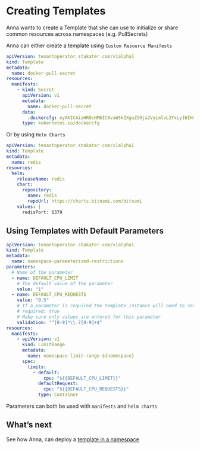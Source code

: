 # Creating Templates

Anna wants to create a Template that she can use to initialize or share common resources across namespaces (e.g. PullSecrets)

Anna can either create a template using `Custom Resource Manifests`

```yaml
apiVersion: tenantoperator.stakater.com/v1alpha1
kind: Template
metadata:
  name: docker-pull-secret
resources:
  manifests:
    - kind: Secret
      apiVersion: v1
      metadata:
        name: docker-pull-secret
      data:
        .dockercfg: eyAKICAiaHR0cHM6IC8vaW5kZXguZG9ja2VyLmlvL3YxLyI6IHsgImF1dGgiOiAiYzNSaGEyRjBaWEk2VjI5M1YyaGhkRUZIY21WaGRGQmhjM04zYjNKayJ9Cn0K
      type: kubernetes.io/dockercfg
```

Or by using `Helm Charts`

```yaml
apiVersion: tenantoperator.stakater.com/v1alpha1
kind: Template
metadata:
  name: redis
resources:
  helm:
    releaseName: redis
    chart:
      repository:
        name: redis
        repoUrl: https://charts.bitnami.com/bitnami
    values: |
      redisPort: 6379
```

## Using Templates with Default Parameters

```yaml
apiVersion: tenantoperator.stakater.com/v1alpha1
kind: Template
metadata:
  name: namespace-parameterized-restrictions
parameters:
  # Name of the parameter
  - name: DEFAULT_CPU_LIMIT
    # The default value of the parameter
    value: "1"
  - name: DEFAULT_CPU_REQUESTS
    value: "0.5"
    # If a parameter is required the template instance will need to set it
    # required: true
    # Make sure only values are entered for this parameter
    validation: "^[0-9]*\\.?[0-9]+$"
resources:
  manifests:
    - apiVersion: v1
      kind: LimitRange
      metadata:
        name: namespace-limit-range-${namespace}
      spec:
        limits:
          - default:
              cpu: "${{DEFAULT_CPU_LIMIT}}"
            defaultRequest:
              cpu: "${{DEFAULT_CPU_REQUESTS}}"
            type: Container
```

Parameters can both be used with `manifests` and `helm charts`

## What’s next

See how Anna, can deploy a [template in a namespace](./deploying_templates.html)